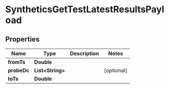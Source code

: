 

# SyntheticsGetTestLatestResultsPayload

## Properties

Name | Type | Description | Notes
------------ | ------------- | ------------- | -------------
**fromTs** | **Double** |  | 
**probeDc** | **List&lt;String&gt;** |  |  [optional]
**toTs** | **Double** |  | 



